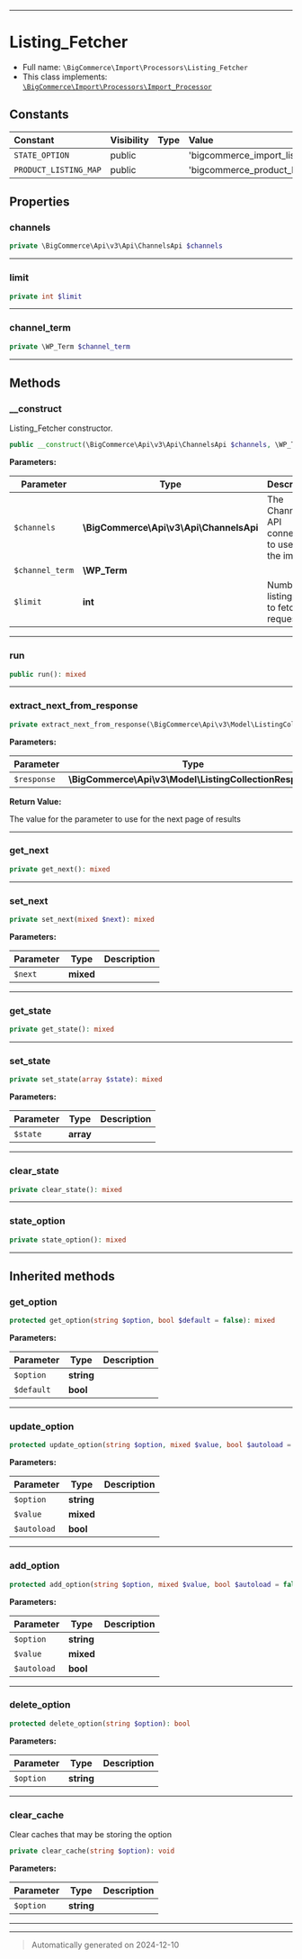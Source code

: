 ***

# Listing_Fetcher





* Full name: `\BigCommerce\Import\Processors\Listing_Fetcher`
* This class implements:
[`\BigCommerce\Import\Processors\Import_Processor`](./Import_Processor.md)


## Constants

| Constant | Visibility | Type | Value |
|:---------|:-----------|:-----|:------|
|`STATE_OPTION`|public| |&#039;bigcommerce_import_listing_id_fetcher_state&#039;|
|`PRODUCT_LISTING_MAP`|public| |&#039;bigcommerce_product_listing_map&#039;|

## Properties


### channels



```php
private \BigCommerce\Api\v3\Api\ChannelsApi $channels
```






***

### limit



```php
private int $limit
```






***

### channel_term



```php
private \WP_Term $channel_term
```






***

## Methods


### __construct

Listing_Fetcher constructor.

```php
public __construct(\BigCommerce\Api\v3\Api\ChannelsApi $channels, \WP_Term $channel_term, int $limit = 100): mixed
```








**Parameters:**

| Parameter | Type | Description |
|-----------|------|-------------|
| `$channels` | **\BigCommerce\Api\v3\Api\ChannelsApi** | The Channels API connection to use for the import |
| `$channel_term` | **\WP_Term** |  |
| `$limit` | **int** | Number of listing IDs to fetch per request |





***

### run



```php
public run(): mixed
```












***

### extract_next_from_response



```php
private extract_next_from_response(\BigCommerce\Api\v3\Model\ListingCollectionResponse $response): int
```








**Parameters:**

| Parameter | Type | Description |
|-----------|------|-------------|
| `$response` | **\BigCommerce\Api\v3\Model\ListingCollectionResponse** |  |


**Return Value:**

The value for the parameter to use for the next page of results




***

### get_next



```php
private get_next(): mixed
```












***

### set_next



```php
private set_next(mixed $next): mixed
```








**Parameters:**

| Parameter | Type | Description |
|-----------|------|-------------|
| `$next` | **mixed** |  |





***

### get_state



```php
private get_state(): mixed
```












***

### set_state



```php
private set_state(array $state): mixed
```








**Parameters:**

| Parameter | Type | Description |
|-----------|------|-------------|
| `$state` | **array** |  |





***

### clear_state



```php
private clear_state(): mixed
```












***

### state_option



```php
private state_option(): mixed
```












***


## Inherited methods


### get_option



```php
protected get_option(string $option, bool $default = false): mixed
```








**Parameters:**

| Parameter | Type | Description |
|-----------|------|-------------|
| `$option` | **string** |  |
| `$default` | **bool** |  |





***

### update_option



```php
protected update_option(string $option, mixed $value, bool $autoload = false): bool
```








**Parameters:**

| Parameter | Type | Description |
|-----------|------|-------------|
| `$option` | **string** |  |
| `$value` | **mixed** |  |
| `$autoload` | **bool** |  |





***

### add_option



```php
protected add_option(string $option, mixed $value, bool $autoload = false): bool
```








**Parameters:**

| Parameter | Type | Description |
|-----------|------|-------------|
| `$option` | **string** |  |
| `$value` | **mixed** |  |
| `$autoload` | **bool** |  |





***

### delete_option



```php
protected delete_option(string $option): bool
```








**Parameters:**

| Parameter | Type | Description |
|-----------|------|-------------|
| `$option` | **string** |  |





***

### clear_cache

Clear caches that may be storing the option

```php
private clear_cache(string $option): void
```








**Parameters:**

| Parameter | Type | Description |
|-----------|------|-------------|
| `$option` | **string** |  |





***


***
> Automatically generated on 2024-12-10
